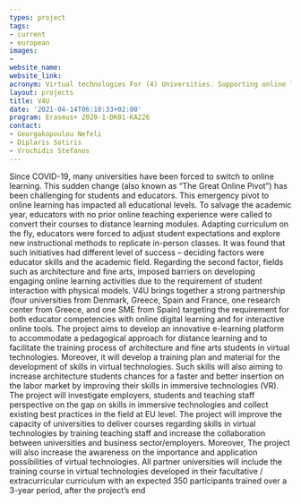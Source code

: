 ```yaml
---
types: project
tags:
- current
- european
images:
- 
website_name:
website_link:
acronym: Virtual technologies For (4) Universities. Supporting online learning with virtual technologies
layout: projects
title: V4U
date: '2021-04-14T06:10:33+02:00'
program: Erasmus+ 2020-1-DK01-KA226
contact: 
- Georgakopoulou Nefeli
- Diplaris Sotiris
- Vrochidis Stefanos
---
```

<p>
Since COVID-19, many universities have been forced to switch to online learning. This sudden change (also known as “The Great Online Pivot”) has been challenging for students and educators. This emergency pivot to online learning has impacted all educational levels. To salvage the academic year, educators with no prior online teaching experience were called to convert their courses to distance learning modules. Adapting curriculum on the fly, educators were forced to adjust student expectations and explore new instructional methods to replicate in-person classes. It was found that such initiatives had different level of success – deciding factors were educator skills and the academic field. Regarding the second factor, fields such as architecture and fine arts, imposed barriers on developing engaging online learning activities due to the requirement of student interaction with physical models. V4U brings together a strong partnership (four universities from Denmark, Greece, Spain and France, one research center from Greece, and one SME from Spain) targeting the requirement for both educator competencies with online digital learning and for interactive online tools. The project aims to develop an innovative e-learning platform to accommodate a pedagogical approach for distance learning and to facilitate the training process of architecture and fine arts students in virtual technologies. Moreover, it will develop a training plan and material for the development of skills in virtual technologies. Such skills will also aiming to increase architecture students chances for a faster and better insertion on the labor market by improving their skills in immersive technologies (VR). The project will investigate employers, students and teaching staff perspective on the gap on skills in immersive technologies and collect existing best practices in the field at EU level. The project will improve the capacity of universities to deliver courses regarding skills in virtual technologies by training teaching staff and increase the collaboration between universities and business sector/employers. Moreover, The project will also increase the awareness on the importance and application possibilities of virtual technologies. All partner universities will include the training course in virtual technologies developed in their facultative / extracurricular curriculum with an expected 350 participants trained over a 3-year period, after the project’s end
</p>
